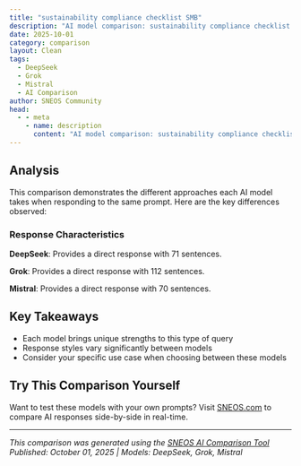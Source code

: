 ```yaml
---
title: "sustainability compliance checklist SMB"
description: "AI model comparison: sustainability compliance checklist SMB..."
date: 2025-10-01
category: comparison
layout: Clean
tags:
  - DeepSeek
  - Grok
  - Mistral
  - AI Comparison
author: SNEOS Community
head:
  - - meta
    - name: description
      content: "AI model comparison: sustainability compliance checklist SMB..."
---
```


<ChatComparison
  title="sustainability compliance checklist SMB"
  prompt="sustainability compliance checklist SMB"
  :responses='{"DeepSeek": "Of course! Here is a comprehensive yet practical **Sustainability Compliance Checklist for Small and Medium Businesses (SMBs)**.\n\nThis checklist is designed to be actionable, starting with foundational steps and moving towards more advanced initiatives. You don\u0027t need to do everything at once\u2014focus on what\u0027s most relevant and achievable for your business.\n\n---\n\n### **SMB Sustainability Compliance \u0026 Action Checklist**\n\n#### **Part 1: Foundational Governance \u0026 Legal Compliance**\n*(The \u0022Must-Do\u0022 Basics)*\n\n| \u2705 | Checkpoint | Key Actions \u0026 Questions |\n| :-- | :--- | :--- |\n| | **1. Understand Legal Requirements** | \u2610 **Waste Disposal:** Are you compliant with local regulations for waste, especially hazardous (e-batteries, electronics, chemicals)?\u003Cbr\u003E\u2610 **Chemical Safety (SDS):** Do you have Safety Data Sheets for all cleaning or production chemicals?\u003Cbr\u003E\u2610 **Energy/Water:** Are there local efficiency standards for your building or equipment? |\n| | **2. Review Business Licenses \u0026 Permits** | \u2610 Do any of your permits (e.g., from the city or county) have environmental conditions you must meet? |\n| | **3. Assess Your Supply Chain** | \u2610 Do your major suppliers have environmental or ethical policies? (This is increasingly required by larger corporations).\u003Cbr\u003E\u2610 Are there restricted substances in your products that are regulated (e.g., REACH, RoHS)? |\n| | **4. Appoint a Sustainability Champion** | \u2610 Designate someone (even part-time) to own and track these initiatives. This creates accountability. |\n\n---\n\n#### **Part 2: Operational \u0026 Environmental Actions**\n*(The \u0022Doing It\u0022 - Focus on Efficiency and Reduction)*\n\n| \u2705 | Area | Checkpoint \u0026 Action Items |\n| :-- | :--- | :--- |\n| | **Energy** | \u2610 **Audit:** Conduct a simple walk-around energy audit (look for drafts, old equipment, \u0022phantom\u0022 loads).\u003Cbr\u003E\u2610 **Lighting:** Have you switched to LED bulbs?\u003Cbr\u003E\u2610 **HVAC:** Are thermostats programmed for off-hours? Are filters cleaned regularly?\u003Cbr\u003E\u2610 **Renewables:** Investigate if solar or purchasing green power from your utility is feasible. |\n| | **Waste \u0026 Recycling** | \u2610 **Measure:** Do a basic waste audit for one week. What are you throwing away?\u003Cbr\u003E\u2610 **Reduce:** Are you using double-sided printing? Have you eliminated single-use plastics (cups, cutlery)?\u003Cbr\u003E\u2610 **Recycle:** Are recycling bins clear, accessible, and paired with every trash can?\u003Cbr\u003E\u2610 **Compost:** Is commercial composting available for food scraps and compostable packaging? |\n| | **Water** | \u2610 **Fix Leaks:** Check for and fix dripping taps and leaking toilets.\u003Cbr\u003E\u2610 **Efficient Fixtures:** Install low-flow aerators on faucets and water-efficient toilets if possible. |\n| | **Procurement \u0026 Supply Chain** | \u2610 **Green Purchasing:** Do you prioritize buying recycled-content paper, refillable pens, and non-toxic cleaners?\u003Cbr\u003E\u2610 **Local Sourcing:** Can you source any materials or services locally to reduce transport emissions?\u003Cbr\u003E\u2610 **Supplier Questions:** Simply start asking suppliers about *their* sustainability practices. |\n\n---\n\n#### **Part 3: Social \u0026 Community Engagement**\n*(The \u0022Heart\u0022 of Sustainability)*\n\n| \u2705 | Area | Checkpoint \u0026 Action Items |\n| :-- | :--- | :--- |\n| | **Employees** | \u2610 **Engage:** Create a \u0022green team\u0022 to generate and lead ideas.\u003Cbr\u003E\u2610 **Educate:** Provide basic training on your sustainability goals and how employees can help.\u003Cbr\u003E\u2610 **Wellbeing:** Promote health, safety, and work-life balance. This is a core part of social sustainability. |\n| | **Community** | \u2610 **Participate:** Sponsor or volunteer for a local environmental clean-up event.\u003Cbr\u003E\u2610 **Support:** Donate products/services to local charities.\u003Cbr\u003E\u2610 **Communicate:** Share your sustainability journey with customers (be honest, not boastful). |\n\n---\n\n#### **Part 4: Measurement, Reporting \u0026 Communication**\n*(The \u0022Improving \u0026 Sharing\u0022 Phase)*\n\n| \u2705 | Checkpoint | Key Actions \u0026 Questions |\n| :-- | :--- | :--- |\n| | **1. Track Key Metrics** | \u2610 Start simple. Track monthly: **Energy bills, water bills, waste/recycling hauling costs.**\u003Cbr\u003E\u2610 As you grow, track: **Carbon footprint, supply chain miles, % of sustainable purchases.** |\n| | **2. Set Simple Goals** | \u2610 \u0022Reduce paper use by 20% in 6 months.\u0022\u003Cbr\u003E\u2610 \u0022Divert 50% of waste from landfill by year-end.\u0022\u003Cbr\u003E\u2610 \u0022Switch 3 key office supplies to certified sustainable versions this year.\u0022 |\n| | **3. Communicate Honestly** | \u2610 **Internally:** Share progress and celebrate wins with your team.\u003Cbr\u003E\u2610 **Externally:** Update your website, social media, or packaging with your commitments and progress. Avoid \u0022greenwashing\u0022 (exaggerating claims). |\n| | **4. Seek Recognition (Optional)** | \u2610 Consider applying for a local \u0022green business\u0022 certification or B Corp status if you are very advanced. |\n\n---\n\n### **How to Get Started: A 4-Week Sprint**\n\n**Week 1: Assess \u0026 Assign**\n* Complete Part 1 of the checklist.\n* Appoint your \u0022Sustainability Champion.\u0022\n* Do a 15-minute walk-through of your office/workspace to identify obvious waste or inefficiency.\n\n**Week 2: Launch Quick Wins**\n* Implement 2-3 easy changes from Part 2 (e.g., set up a proper recycling station, switch to LED bulbs, create a power-down checklist for the end of the day).\n\n**Week 3: Engage \u0026 Measure**\n* Announce your efforts to employees and form a \u0022green team.\u0022\n* Start tracking your energy and waste bills from the last three months to establish a baseline.\n\n**Week 4: Plan \u0026 Commit**\n* Based on your findings, set **one primary goal** for the next quarter.\n* Create a simple action plan to achieve it.\n\n**Remember:** Sustainability is a journey, not a destination. For an SMB, consistency and genuine effort matter more than perfection. Every small action adds up to significant positive impact and can often lead to **cost savings and a stronger brand reputation**.", "Grok": "Creating a sustainability compliance checklist for small and medium-sized businesses (SMBs) is a great way to ensure that your business operates in an environmentally and socially responsible manner while adhering to relevant regulations and best practices. Below is a general sustainability compliance checklist tailored for SMBs. You may need to adjust it based on your industry, location, and specific regulatory requirements.\n\n---\n\n### **Sustainability Compliance Checklist for SMBs**\n\n#### **1. Environmental Compliance**\n- **Regulatory Compliance** \n - Confirm compliance with local, regional, and national environmental laws (e.g., waste disposal, emissions, water usage). \n - Obtain necessary permits for operations that impact the environment (e.g., air quality, water discharge). \n - Stay updated on environmental regulations specific to your industry (e.g., EPA guidelines in the U.S., EU environmental directives). \n- **Waste Management** \n - Implement proper waste segregation (recyclable, hazardous, non-recyclable). \n - Partner with certified waste disposal or recycling services. \n - Minimize waste generation through process optimization and reusable materials. \n- **Energy Efficiency** \n - Conduct an energy audit to identify areas for improvement. \n - Use energy-efficient lighting, appliances, and equipment. \n - Implement policies to reduce energy consumption (e.g., turning off equipment when not in use). \n - Explore renewable energy options (e.g., solar panels, green energy providers). \n- **Water Conservation** \n - Monitor and reduce water usage in operations. \n - Install water-saving devices (e.g., low-flow faucets, efficient irrigation systems). \n - Address leaks and inefficiencies in water systems. \n- **Carbon Footprint** \n - Measure and track your business\u2019s carbon footprint (Scope 1, 2, and 3 emissions). \n - Set goals to reduce greenhouse gas emissions (e.g., using the Science-Based Targets initiative). \n - Offset emissions through certified carbon offset programs if reduction isn\u2019t immediately feasible. \n\n#### **2. Social Responsibility**\n- **Labor Practices** \n - Ensure fair wages and working conditions in compliance with labor laws. \n - Provide a safe and healthy workplace (e.g., comply with OSHA standards in the U.S.). \n - Promote diversity, equity, and inclusion in hiring and workplace policies. \n - Avoid child labor, forced labor, and discriminatory practices. \n- **Community Engagement** \n - Support local communities through partnerships, donations, or volunteer initiatives. \n - Minimize negative impacts on local communities (e.g., noise, traffic, pollution). \n- **Customer Transparency** \n - Provide accurate information about the sustainability of products or services. \n - Avoid greenwashing by ensuring environmental claims are verifiable and supported by data. \n\n#### **3. Sustainable Supply Chain**\n- **Supplier Evaluation** \n - Assess suppliers for their sustainability practices (e.g., environmental impact, labor conditions). \n - Prioritize sourcing from ethical and sustainable suppliers. \n- **Sustainable Materials** \n - Use eco-friendly, recycled, or biodegradable materials where possible. \n - Reduce packaging waste or use compostable/recyclable packaging. \n- **Transportation and Logistics** \n - Optimize delivery routes to reduce fuel consumption. \n - Use low-emission or electric vehicles for transportation if feasible. \n\n#### **4. Governance and Reporting**\n- **Sustainability Policy** \n - Develop a formal sustainability policy or strategy with clear goals and targets. \n - Assign a person or team to oversee sustainability initiatives. \n- **Data Tracking and Reporting** \n - Track key sustainability metrics (e.g., energy use, waste, emissions). \n - Prepare sustainability reports for stakeholders, if required, or for voluntary disclosure (e.g., using GRI standards). \n - Be transparent about progress and challenges in sustainability efforts. \n- **Risk Management** \n - Identify and mitigate environmental and social risks in operations. \n - Develop a crisis management plan for environmental incidents (e.g., spills, accidents). \n- **Certifications and Standards** \n - Pursue relevant sustainability certifications (e.g., ISO 14001 for environmental management, Fair Trade, or B Corp certification). \n - Align with global frameworks like the UN Sustainable Development Goals (SDGs). \n\n#### **5. Employee Engagement and Training**\n- **Awareness and Training** \n - Educate employees on sustainability goals and practices. \n - Provide training on waste reduction, energy efficiency, and other relevant topics. \n- **Encourage Participation** \n - Involve employees in sustainability initiatives (e.g., green committees, recycling programs). \n - Reward or recognize employees for sustainable practices. \n\n#### **6. Financial and Operational Integration**\n- **Budget for Sustainability** \n - Allocate resources for sustainability initiatives (e.g., energy upgrades, employee training). \n - Seek grants, tax incentives, or funding for green projects. \n- **Sustainable Innovation** \n - Invest in technologies or processes that reduce environmental impact. \n - Continuously seek ways to improve sustainability in products, services, and operations. \n\n#### **7. Stakeholder Communication**\n- **Customer and Public Communication** \n - Communicate sustainability efforts and achievements to customers and the public. \n - Use marketing to highlight genuine sustainability initiatives without exaggeration. \n- **Partnerships** \n - Collaborate with NGOs, government bodies, or other businesses on sustainability projects. \n - Join industry groups or networks focused on sustainability. \n\n---\n\n### **Actionable Tips for SMBs**\n1. **Start Small**: Focus on low-cost, high-impact initiatives like energy efficiency or waste reduction before tackling larger projects. \n2. **Leverage Tools**: Use free or affordable tools to track sustainability metrics (e.g., EPA\u2019s ENERGY STAR tools, carbon calculators). \n3. **Engage Stakeholders**: Involve employees, customers, and suppliers in sustainability efforts to build momentum. \n4. **Stay Informed**: Subscribe to updates from local environmental agencies or sustainability organizations to remain compliant with changing regulations. \n\n### **Regular Review**\n- Conduct quarterly or annual reviews of your sustainability checklist to ensure compliance and progress. \n- Update policies and practices based on new regulations, technologies, or business changes. \n\nThis checklist provides a foundation for SMBs to build a sustainable and compliant operation. Depending on your location and industry, you may need to consult with legal or environmental experts to ensure full compliance with specific laws and standards. Would you like me to dive deeper into any specific area, such as energy efficiency or supply chain sustainability?", "Mistral": "Creating a sustainability compliance checklist for small and medium-sized businesses (SMBs) can help ensure that your operations are environmentally responsible and compliant with relevant regulations. Here\u2019s a comprehensive checklist to guide you:\n\n### 1. **Environmental Management System (EMS)**\n - **Policy Development:** Develop and implement an environmental policy.\n - **Objectives and Targets:** Set clear environmental objectives and targets.\n - **Documentation:** Maintain documentation of all environmental policies and procedures.\n - **Training:** Provide training for employees on environmental management practices.\n\n### 2. **Waste Management**\n - **Waste Reduction:** Implement strategies to reduce waste generation.\n - **Recycling Programs:** Establish recycling programs for paper, plastic, metal, and glass.\n - **Hazardous Waste:** Properly manage and dispose of hazardous waste.\n - **Composting:** Implement composting for organic waste.\n\n### 3. **Energy Efficiency**\n - **Energy Audit:** Conduct an energy audit to identify areas for improvement.\n - **Energy-Efficient Equipment:** Use energy-efficient appliances and equipment.\n - **Renewable Energy:** Consider using renewable energy sources like solar or wind power.\n - **Lighting:** Use energy-efficient lighting solutions (e.g., LED bulbs).\n\n### 4. **Water Conservation**\n - **Water Audit:** Conduct a water audit to identify areas for improvement.\n - **Water-Efficient Fixtures:** Install water-efficient fixtures and appliances.\n - **Rainwater Harvesting:** Implement rainwater harvesting systems.\n - **Leak Detection:** Regularly check for and repair water leaks.\n\n### 5. **Supply Chain Management**\n - **Sustainable Procurement:** Source materials and products from sustainable suppliers.\n - **Supplier Audits:** Conduct audits of suppliers to ensure they meet sustainability standards.\n - **Local Sourcing:** Prioritize local suppliers to reduce transportation emissions.\n\n### 6. **Employee Engagement**\n - **Awareness Programs:** Implement awareness programs to educate employees on sustainability.\n - **Sustainability Teams:** Form sustainability teams or committees.\n - **Feedback Mechanisms:** Establish mechanisms for employee feedback on sustainability initiatives.\n\n### 7. **Regulatory Compliance**\n - **Permits and Licenses:** Ensure all necessary environmental permits and licenses are obtained.\n - **Reporting:** Comply with all environmental reporting requirements.\n - **Regulations:** Stay updated with and comply with all relevant environmental regulations.\n\n### 8. **Transportation and Logistics**\n - **Fleet Management:** Use fuel-efficient vehicles and maintain them properly.\n - **Route Optimization:** Optimize delivery routes to reduce fuel consumption.\n - **Public Transportation:** Encourage employees to use public transportation or carpooling.\n\n### 9. **Product Lifecycle Management**\n - **Design for Sustainability:** Design products with sustainability in mind (e.g., using recyclable materials).\n - **Lifecycle Assessment:** Conduct lifecycle assessments to understand the environmental impact of products.\n - **End-of-Life Management:** Implement programs for product recycling or disposal.\n\n### 10. **Community Engagement**\n - **Local Initiatives:** Participate in local sustainability initiatives.\n - **Community Projects:** Support community projects focused on environmental conservation.\n - **Transparency:** Be transparent about your sustainability efforts and report them to stakeholders.\n\n### 11. **Monitoring and Evaluation**\n - **Performance Metrics:** Establish key performance indicators (KPIs) for sustainability.\n - **Regular Audits:** Conduct regular internal audits to assess compliance.\n - **Continuous Improvement:** Implement a continuous improvement process for sustainability practices.\n\n### 12. **Health and Safety**\n - **Safety Protocols:** Implement safety protocols to protect employees and the environment.\n - **Emergency Preparedness:** Develop and maintain emergency preparedness plans.\n - **Training:** Provide regular training on health and safety procedures.\n\n### 13. **Technology and Innovation**\n - **Sustainable Technology:** Invest in sustainable technologies and innovations.\n - **Digital Transformation:** Use digital tools to monitor and manage sustainability initiatives.\n - **Data Management:** Ensure proper data management and security for sustainability-related information.\n\n### 14. **Financial Management**\n - **Budget Allocation:** Allocate a budget for sustainability initiatives.\n - **Cost-Benefit Analysis:** Conduct cost-benefit analyses for sustainability projects.\n - **Investment:** Consider long-term investments in sustainable practices and technologies.\n\n### 15. **Stakeholder Engagement**\n - **Customer Engagement:** Engage customers in sustainability initiatives.\n - **Supplier Engagement:** Collaborate with suppliers to improve sustainability.\n - **Investor Relations:** Communicate sustainability efforts to investors and shareholders.\n\nBy following this checklist, SMBs can ensure they are taking a comprehensive approach to sustainability compliance and contributing positively to environmental conservation."}' 
  published-date="15:36"
/>

## Analysis

This comparison demonstrates the different approaches each AI model takes when responding to the same prompt. Here are the key differences observed:

### Response Characteristics

**DeepSeek**: Provides a direct response with 71 sentences. 

**Grok**: Provides a direct response with 112 sentences. 

**Mistral**: Provides a direct response with 70 sentences. 

## Key Takeaways

- Each model brings unique strengths to this type of query
- Response styles vary significantly between models
- Consider your specific use case when choosing between these models

## Try This Comparison Yourself

Want to test these models with your own prompts? Visit [SNEOS.com](https://sneos.com) to compare AI responses side-by-side in real-time.

---

*This comparison was generated using the [SNEOS AI Comparison Tool](https://sneos.com)*
*Published: October 01, 2025 | Models: DeepSeek, Grok, Mistral*
